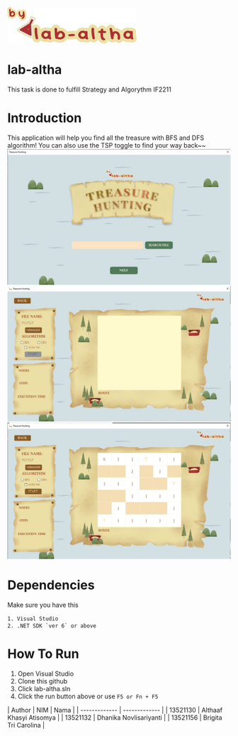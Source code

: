 ![Logo](./src/Resources/logo.svg)
# lab-altha
This task is done to fulfill Strategy and Algorythm IF2211

# Introduction
This application will help you find all the treasure with BFS and DFS algorithm! You can also use the TSP toggle to find your way back~~
![Screen 1](./src/Resources/screen1.jpg)
![Screen 2](./src/Resources/screen2.jpg)
![Screen 3](./src/Resources/screen3.jpg)


# Dependencies
Make sure you have this
```
1. Visual Studio
2. .NET SDK `ver 6` or above
```
# How To Run
1. Open Visual Studio
2. Clone this github
3. Click lab-altha.sln
4. Click the run button above or use `F5 or Fn + F5`

| Author | NIM  | Nama |
| ------------- | ------------- |
| 13521130 | Althaaf Khasyi Atisomya  |
| 13521132  | Dhanika Novlisariyanti |
| 13521156 | Brigita Tri Carolina |

